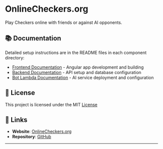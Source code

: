 # OnlineCheckers.org

Play Checkers online with friends or against AI opponents.

## 📚 Documentation

Detailed setup instructions are in the README files in each component directory:

- [Frontend Documentation](./frontend/README.md) - Angular app development and building
- [Backend Documentation](./backend/README.md) - API setup and database configuration
- [Bot Lambda Documentation](./bot-lambda/README.md) - AI service deployment and configuration

## 📄 License

This project is licensed under the MIT [License](LICENSE)

## 🔗 Links

- **Website**: [OnlineCheckers.org](https://onlinecheckers.org)
- **Repository**: [GitHub](https://github.com/ebrancati/OnlineCheckers.org)

---